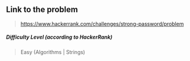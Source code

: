 ## Link to the problem
 
 > https://www.hackerrank.com/challenges/strong-password/problem
 
##### Difficulty Level (according to HackerRank)
   
 > Easy (Algorithms | Strings)